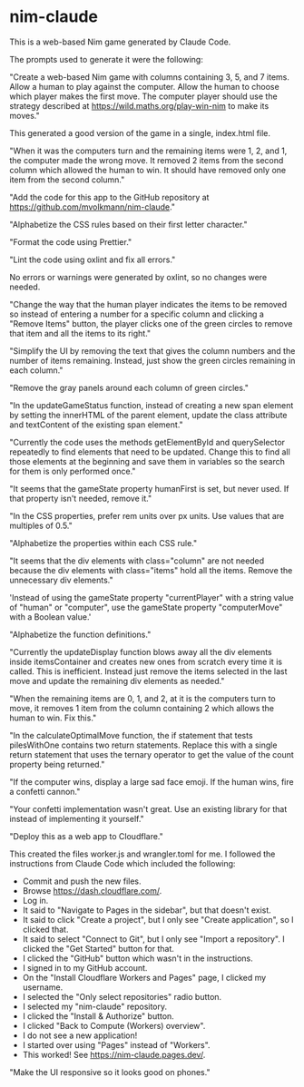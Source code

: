 # nim-claude

This is a web-based Nim game generated by Claude Code.

The prompts used to generate it were the following:

"Create a web-based Nim game with columns containing 3, 5, and 7 items.
Allow a human to play against the computer.
Allow the human to choose which player makes the first move.
The computer player should use the strategy described at
https://wild.maths.org/play-win-nim to make its moves."

This generated a good version of the game in a single, index.html file.

"When it was the computers turn and the remaining items were
1, 2, and 1, the computer made the wrong move. It removed
2 items from the second column which allowed the human to win.
It should have removed only one item from the second column."

"Add the code for this app to the GitHub repository at
https://github.com/mvolkmann/nim-claude."

"Alphabetize the CSS rules based on their first letter character."

"Format the code using Prettier."

"Lint the code using oxlint and fix all errors."

No errors or warnings were generated by oxlint, so no changes were needed.

"Change the way that the human player indicates the items to be removed
so instead of entering a number for a specific column and
clicking a "Remove Items" button, the player clicks one of the green circles
to remove that item and all the items to its right."

"Simplify the UI by removing the text that gives the
column numbers and the number of items remaining. Instead,
just show the green circles remaining in each column."

"Remove the gray panels around each column of green circles."

"In the updateGameStatus function, instead of creating a new span element
by setting the innerHTML of the parent element,
update the class attribute and textContent of the existing span element."

"Currently the code uses the methods getElementById and querySelector
repeatedly to find elements that need to be updated.
Change this to find all those elements at the beginning and
save them in variables so the search for them is only performed once."

"It seems that the gameState property humanFirst is set, but never used.
If that property isn't needed, remove it."

"In the CSS properties, prefer rem units over px units.
Use values that are multiples of 0.5."

"Alphabetize the properties within each CSS rule."

"It seems that the div elements with class="column" are not needed
because the div elements with class="items" hold all the items.
Remove the unnecessary div elements."

'Instead of using the gameState property "currentPlayer"
with a string value of "human" or "computer",
use the gameState property "computerMove" with a Boolean value.'

"Alphabetize the function definitions."

"Currently the updateDisplay function blows away all the div elements inside
itemsContainer and creates new ones from scratch every time it is called.
This is inefficient. Instead just remove the items selected in the last move
and update the remaining div elements as needed."

"When the remaining items are 0, 1, and 2, at it is the computers turn to move,
it removes 1 item from the column containing 2 which allows the human to win.
Fix this."

"In the calculateOptimalMove function, the if statement that
tests pilesWithOne contains two return statements.
Replace this with a single return statement that uses the ternary operator
to get the value of the count property being returned."

"If the computer wins, display a large sad face emoji.
If the human wins, fire a confetti cannon."

"Your confetti implementation wasn't great. Use an
existing library for that instead of implementing it yourself."

"Deploy this as a web app to Cloudflare."

This created the files worker.js and wrangler.toml for me.
I followed the instructions from Claude Code which included the following:

- Commit and push the new files.
- Browse https://dash.cloudflare.com/.
- Log in.
- It said to "Navigate to Pages in the sidebar", but that doesn't exist.
- It said to click "Create a project", but I only see "Create application",
  so I clicked that.
- It said to select "Connect to Git", but I only see "Import a repository".
  I clicked the "Get Started" button for that.
- I clicked the "GitHub" button which wasn't in the instructions.
- I signed in to my GitHub account.
- On the "Install Cloudflare Workers and Pages" page, I clicked my username.
- I selected the "Only select repositories" radio button.
- I selected my "nim-claude" repository.
- I clicked the "Install & Authorize" button.
- I clicked "Back to Compute (Workers) overview".
- I do not see a new application!
- I started over using "Pages" instead of "Workers".
- This worked! See https://nim-claude.pages.dev/.

"Make the UI responsive so it looks good on phones."
